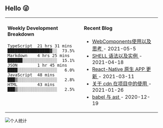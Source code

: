 ## Hello 😜
<table>
<tr>
<td valign="top" width="50%">

#### Weekly Development Breakdown
    

```text
TypeScript  21 hrs 31 mins █████████████████▓░░  73.5%
Markdown    4 hrs 25 mins  ██████░░░░░░░░░░░░░░  15.1%
JSON        1 hr 45 mins   ████░░░░░░░░░░░░░░░░   6.0%
JavaScript  48 mins        ███▒░░░░░░░░░░░░░░░░   2.8%
HTML        43 mins        ███▒░░░░░░░░░░░░░░░░   2.5%
```

</td>
<td valign="top" width="50%">

#### Recent Blog  
 

* <a href='http://www.cnblogs.com/Grewer/p/14733521.html' target='_blank'>WebComponents使用以及思考 </a> - 2021-05-5 
* <a href='http://www.cnblogs.com/Grewer/p/14675248.html' target='_blank'>SHELL 语法以及实例 </a> - 2021-04-18 
* <a href='http://www.cnblogs.com/Grewer/p/14518357.html' target='_blank'>React-Native  原生 APP 更新 </a> - 2021-03-11 
* <a href='http://www.cnblogs.com/Grewer/p/14331846.html' target='_blank'>关于 cdn 在项目中的使用 </a> - 2021-01-26 
* <a href='http://www.cnblogs.com/Grewer/p/14160378.html' target='_blank'>babel 与 ast </a> - 2020-12-19 


</td>
</tr>
</table>


![个人统计](https://github-readme-stats.vercel.app/api?username=grewer&show_icons=true&icon_color=CE1D2D&text_color=718096&bg_color=ffffff&hide_title=true)
